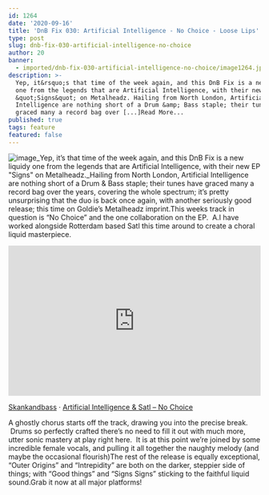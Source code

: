 ```yaml
---
id: 1264
date: '2020-09-16'
title: 'DnB Fix 030: Artificial Intelligence - No Choice - Loose Lips'
type: post
slug: dnb-fix-030-artificial-intelligence-no-choice
author: 20
banner:
  - imported/dnb-fix-030-artificial-intelligence-no-choice/image1264.jpeg
description: >-
  Yep, it&rsquo;s that time of the week again, and this DnB Fix is a new liquidy
  one from the legends that are Artificial Intelligence, with their new EP
  &quot;Signs&quot; on Metalheadz. Hailing from North London, Artificial
  Intelligence are nothing short of a Drum &amp; Bass staple; their tunes have
  graced many a record bag over [...]Read More...
published: true
tags: feature
featured: false
---
```

![image](../imported/dnb-fix-030-artificial-intelligence-no-choice/image1264.jpeg)_Yep, it’s that time of the week again, and this DnB Fix is a new liquidy one from the legends that are Artificial Intelligence, with their new EP "Signs" on Metalheadz._Hailing from North London, Artificial Intelligence are nothing short of a Drum & Bass staple; their tunes have graced many a record bag over the years, covering the whole spectrum; it’s pretty unsurprising that the duo is back once again, with another seriously good release; this time on Goldie’s Metalheadz imprint.This weeks track in question is “No Choice” and the one collaboration on the EP.  A.I have worked alongside Rotterdam based Satl this time around to create a choral liquid masterpiece.

<iframe width='100%' height='300' scrolling='no' frameborder='no' allow='autoplay' src='https://w.soundcloud.com/player/?url=https%3A//api.soundcloud.com/tracks/889736956&color=%23ff5500&auto_play=false&hide_related=false&show_comments=true&show_user=true&show_reposts=false&show_teaser=true'></iframe>

[Skankandbass](https://soundcloud.com/skankandbass "Skankandbass") · [Artificial Intelligence & Satl – No Choice](https://soundcloud.com/skankandbass/artificial-intelligence-satl-no-choice "Artificial Intelligence & Satl - No Choice")

A ghostly chorus starts off the track, drawing you into the precise break.  Drums so perfectly crafted there’s no need to fill it out with much more, utter sonic mastery at play right here.  It is at this point we’re joined by some incredible female vocals, and pulling it all together the naughty melody (and maybe the occasional flourish)The rest of the release is equally exceptional, “Outer Origins” and “Intrepidity” are both on the darker, steppier side of things; with “Good things” and “Signs Signs” sticking to the faithful liquid sound.Grab it now at all major platforms!